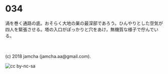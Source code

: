 # 034

渦を巻く通路の底。おそらく大地の巣の最深部であろう。ひんやりとした空気が四人を緊張させる。塔の入口がぽっかりと穴をあけ，無機質な様子で佇んでいる。  

<br>  
<br>  
(c) 2018 jamcha (jamcha.aa@gmail.com).  

![cc by-nc-sa](http://i.creativecommons.org/l/by-nc-sa/4.0/88x31.png)